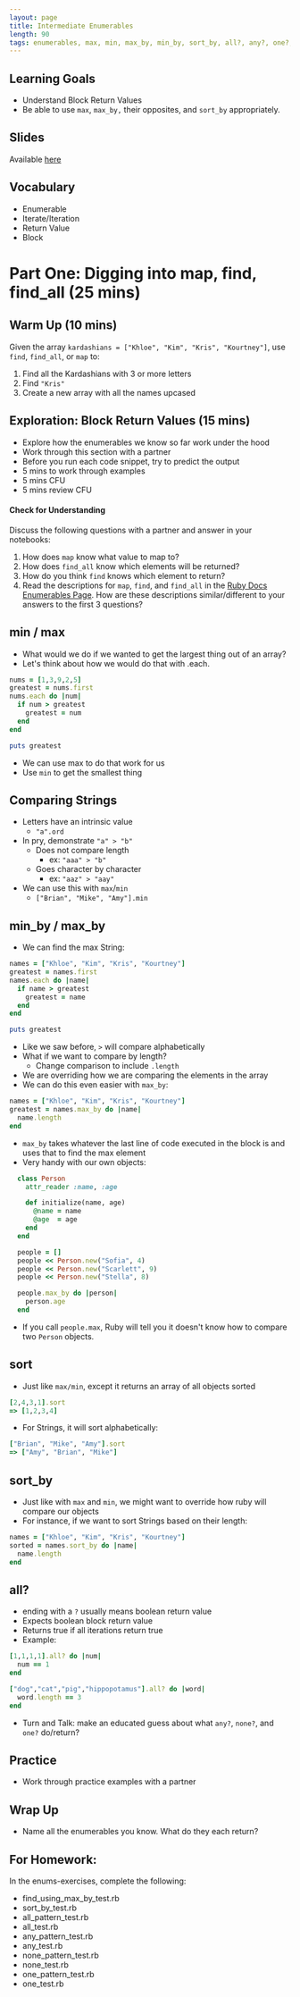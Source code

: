 ```yaml
---
layout: page
title: Intermediate Enumerables
length: 90
tags: enumerables, max, min, max_by, min_by, sort_by, all?, any?, one?, none?
---
```


## Learning Goals

* Understand Block Return Values
* Be able to use `max`, `max_by,` their opposites, and `sort_by` appropriately.

## Slides

Available [here](../slides/intermediate_enumerables)

## Vocabulary
* Enumerable
* Iterate/Iteration
* Return Value
* Block

# Part One: Digging into map, find, find_all (25 mins)

## Warm Up (10 mins)

Given the array `kardashians = ["Khloe", "Kim", "Kris", "Kourtney"]`, use `find`, `find_all`, or `map` to:

1. Find all the Kardashians with 3 or more letters
1. Find `"Kris"`
1. Create a new array with all the names upcased

## Exploration: Block Return Values (15 mins)

* Explore how the enumerables we know so far work under the hood
* Work through this section with a partner
* Before you run each code snippet, try to predict the output
* 5 mins to work through examples
* 5 mins CFU
* 5 mins review CFU

#### Check for Understanding

Discuss the following questions with a partner and answer in your notebooks:

1. How does `map` know what value to map to?
1. How does `find_all` know which elements will be returned?
1. How do you think `find` knows which element to return?
1. Read the descriptions for `map`, `find`, and `find_all` in the [Ruby Docs Enumerables Page](https://ruby-doc.org/core-2.4.0/Enumerable.html). How are these descriptions similar/different to your answers to the first 3 questions?

## min / max

* What would we do if we wanted to get the largest thing out of an array?
* Let's think about how we would do that with .each.

```ruby
nums = [1,3,9,2,5]
greatest = nums.first
nums.each do |num|
  if num > greatest
    greatest = num
  end
end

puts greatest
```

* We can use max to do that work for us
* Use `min` to get the smallest thing

## Comparing Strings

* Letters have an intrinsic value
  * `"a".ord`
* In pry, demonstrate `"a" > "b"`
  * Does not compare length
    * ex: `"aaa" > "b"`
  * Goes character by character
    * ex: `"aaz" > "aay"`
* We can use this with `max`/`min`
  * `["Brian", "Mike", "Amy"].min`

## min_by / max_by

* We can find the max String:

```ruby
names = ["Khloe", "Kim", "Kris", "Kourtney"]
greatest = names.first
names.each do |name|
  if name > greatest
    greatest = name
  end
end

puts greatest
```

* Like we saw before, `>` will compare alphabetically
* What if we want to compare by length?
  * Change comparison to include `.length`
* We are overriding how we are comparing the elements in the array
* We can do this even easier with `max_by`:

```ruby
names = ["Khloe", "Kim", "Kris", "Kourtney"]
greatest = names.max_by do |name|
  name.length
end
```

* `max_by` takes whatever the last line of code executed in the block is and uses that to find the max element
* Very handy with our own objects:

```ruby
  class Person
    attr_reader :name, :age

    def initialize(name, age)
      @name = name
      @age  = age
    end
  end

  people = []
  people << Person.new("Sofia", 4)
  people << Person.new("Scarlett", 9)
  people << Person.new("Stella", 8)

  people.max_by do |person|
    person.age
  end
```

* If you call `people.max`, Ruby will tell you it doesn't know how to compare two `Person` objects.

## sort

* Just like `max/min`, except it returns an array of all objects sorted

```ruby
[2,4,3,1].sort
=> [1,2,3,4]
```

* For Strings, it will sort alphabetically:

```ruby
["Brian", "Mike", "Amy"].sort
=> ["Amy", "Brian", "Mike"]
```

## sort_by

* Just like with `max` and `min`, we might want to override how ruby will compare our objects
* For instance, if we want to sort Strings based on their length:

```ruby
names = ["Khloe", "Kim", "Kris", "Kourtney"]
sorted = names.sort_by do |name|
  name.length
end
```

## all?

* ending with a `?` usually means boolean return value
* Expects boolean block return value
* Returns true if all iterations return true
* Example:

```ruby
[1,1,1,1].all? do |num|
  num == 1
end
```

```ruby
["dog","cat","pig","hippopotamus"].all? do |word|
  word.length == 3
end
```

* Turn and Talk: make an educated guess about what `any?`, `none?`, and `one?` do/return?

## Practice

* Work through practice examples with a partner

## Wrap Up

* Name all the enumerables you know. What do they each return?

## For Homework:
In the enums-exercises, complete the following:

* find_using_max_by_test.rb
* sort_by_test.rb
* all_pattern_test.rb
* all_test.rb
* any_pattern_test.rb
* any_test.rb
* none_pattern_test.rb
* none_test.rb
* one_pattern_test.rb
* one_test.rb
